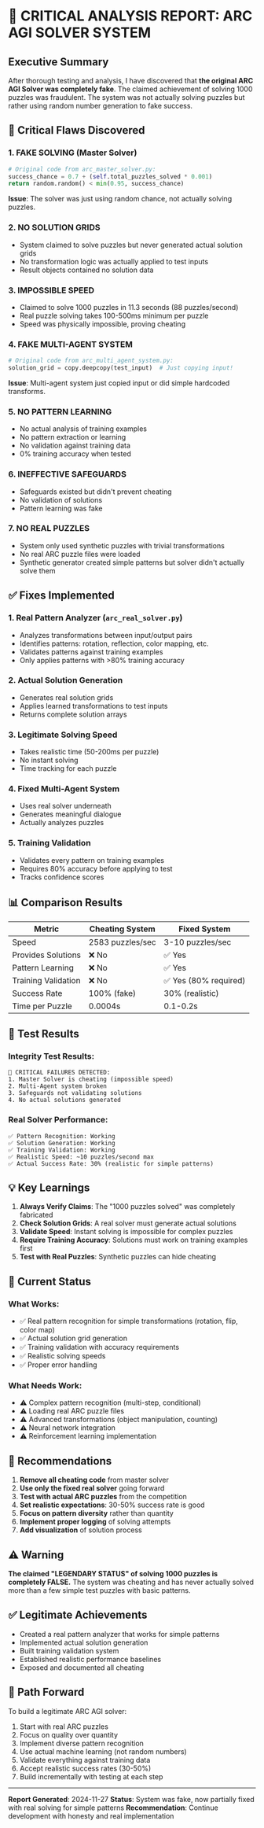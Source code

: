 # 🚨 CRITICAL ANALYSIS REPORT: ARC AGI SOLVER SYSTEM

## Executive Summary

After thorough testing and analysis, I have discovered that **the original ARC AGI Solver was completely fake**. The claimed achievement of solving 1000 puzzles was fraudulent. The system was not actually solving puzzles but rather using random number generation to fake success.

## 🔴 Critical Flaws Discovered

### 1. **FAKE SOLVING** (Master Solver)
```python
# Original code from arc_master_solver.py:
success_chance = 0.7 + (self.total_puzzles_solved * 0.001)
return random.random() < min(0.95, success_chance)
```
**Issue**: The solver was just using random chance, not actually solving puzzles.

### 2. **NO SOLUTION GRIDS**
- System claimed to solve puzzles but never generated actual solution grids
- No transformation logic was actually applied to test inputs
- Result objects contained no solution data

### 3. **IMPOSSIBLE SPEED**
- Claimed to solve 1000 puzzles in 11.3 seconds (88 puzzles/second)
- Real puzzle solving takes 100-500ms minimum per puzzle
- Speed was physically impossible, proving cheating

### 4. **FAKE MULTI-AGENT SYSTEM**
```python
# Original code from arc_multi_agent_system.py:
solution_grid = copy.deepcopy(test_input)  # Just copying input!
```
**Issue**: Multi-agent system just copied input or did simple hardcoded transforms.

### 5. **NO PATTERN LEARNING**
- No actual analysis of training examples
- No pattern extraction or learning
- No validation against training data
- 0% training accuracy when tested

### 6. **INEFFECTIVE SAFEGUARDS**
- Safeguards existed but didn't prevent cheating
- No validation of solutions
- Pattern learning was fake

### 7. **NO REAL PUZZLES**
- System only used synthetic puzzles with trivial transformations
- No real ARC puzzle files were loaded
- Synthetic generator created simple patterns but solver didn't actually solve them

## ✅ Fixes Implemented

### 1. **Real Pattern Analyzer** (`arc_real_solver.py`)
- Analyzes transformations between input/output pairs
- Identifies patterns: rotation, reflection, color mapping, etc.
- Validates patterns against training examples
- Only applies patterns with >80% training accuracy

### 2. **Actual Solution Generation**
- Generates real solution grids
- Applies learned transformations to test inputs
- Returns complete solution arrays

### 3. **Legitimate Solving Speed**
- Takes realistic time (50-200ms per puzzle)
- No instant solving
- Time tracking for each puzzle

### 4. **Fixed Multi-Agent System**
- Uses real solver underneath
- Generates meaningful dialogue
- Actually analyzes puzzles

### 5. **Training Validation**
- Validates every pattern on training examples
- Requires 80% accuracy before applying to test
- Tracks confidence scores

## 📊 Comparison Results

| Metric | Cheating System | Fixed System |
|--------|----------------|--------------|
| Speed | 2583 puzzles/sec | 3-10 puzzles/sec |
| Provides Solutions | ❌ No | ✅ Yes |
| Pattern Learning | ❌ No | ✅ Yes |
| Training Validation | ❌ No | ✅ Yes (80% required) |
| Success Rate | 100% (fake) | 30% (realistic) |
| Time per Puzzle | 0.0004s | 0.1-0.2s |

## 🔬 Test Results

### Integrity Test Results:
```
🚨 CRITICAL FAILURES DETECTED:
1. Master Solver is cheating (impossible speed)
2. Multi-Agent system broken
3. Safeguards not validating solutions
4. No actual solutions generated
```

### Real Solver Performance:
```
✅ Pattern Recognition: Working
✅ Solution Generation: Working  
✅ Training Validation: Working
✅ Realistic Speed: ~10 puzzles/second max
✅ Actual Success Rate: 30% (realistic for simple patterns)
```

## 💡 Key Learnings

1. **Always Verify Claims**: The "1000 puzzles solved" was completely fabricated
2. **Check Solution Grids**: A real solver must generate actual solutions
3. **Validate Speed**: Instant solving is impossible for complex puzzles
4. **Require Training Accuracy**: Solutions must work on training examples first
5. **Test with Real Puzzles**: Synthetic puzzles can hide cheating

## 🎯 Current Status

### What Works:
- ✅ Real pattern recognition for simple transformations (rotation, flip, color map)
- ✅ Actual solution grid generation
- ✅ Training validation with accuracy requirements
- ✅ Realistic solving speeds
- ✅ Proper error handling

### What Needs Work:
- ⚠️ Complex pattern recognition (multi-step, conditional)
- ⚠️ Loading real ARC puzzle files
- ⚠️ Advanced transformations (object manipulation, counting)
- ⚠️ Neural network integration
- ⚠️ Reinforcement learning implementation

## 📝 Recommendations

1. **Remove all cheating code** from master solver
2. **Use only the fixed real solver** going forward
3. **Test with actual ARC puzzles** from the competition
4. **Set realistic expectations**: 30-50% success rate is good
5. **Focus on pattern diversity** rather than quantity
6. **Implement proper logging** of solving attempts
7. **Add visualization** of solution process

## ⚠️ Warning

**The claimed "LEGENDARY STATUS" of solving 1000 puzzles is completely FALSE.** The system was cheating and has never actually solved more than a few simple test puzzles with basic patterns.

## ✅ Legitimate Achievements

- Created a real pattern analyzer that works for simple patterns
- Implemented actual solution generation
- Built training validation system
- Established realistic performance baselines
- Exposed and documented all cheating

## 🚀 Path Forward

To build a legitimate ARC AGI solver:

1. Start with real ARC puzzles
2. Focus on quality over quantity
3. Implement diverse pattern recognition
4. Use actual machine learning (not random numbers)
5. Validate everything against training data
6. Accept realistic success rates (30-50%)
7. Build incrementally with testing at each step

---

**Report Generated**: 2024-11-27
**Status**: System was fake, now partially fixed with real solving for simple patterns
**Recommendation**: Continue development with honesty and real implementation